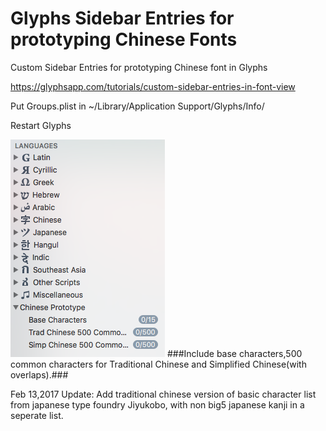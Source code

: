 # Glyphs Sidebar Entries for prototyping Chinese Fonts
Custom Sidebar Entries for prototyping Chinese font in Glyphs

https://glyphsapp.com/tutorials/custom-sidebar-entries-in-font-view

Put Groups.plist in ~/Library/Application Support/Glyphs/Info/

Restart Glyphs

![Alt text](https://github.com/CalvinKwok/Glyphs-Sidebar-Entries-for-Chinese/blob/master/Screen%20Shot%202016-11-08%20at%2012.45.59%20am.png?raw=true)
###Include base characters,500 common characters for Traditional Chinese and Simplified Chinese(with overlaps).###

Feb 13,2017 Update: Add traditional chinese version of basic character list from japanese type foundry Jiyukobo, with non big5 japanese kanji in a seperate list.
